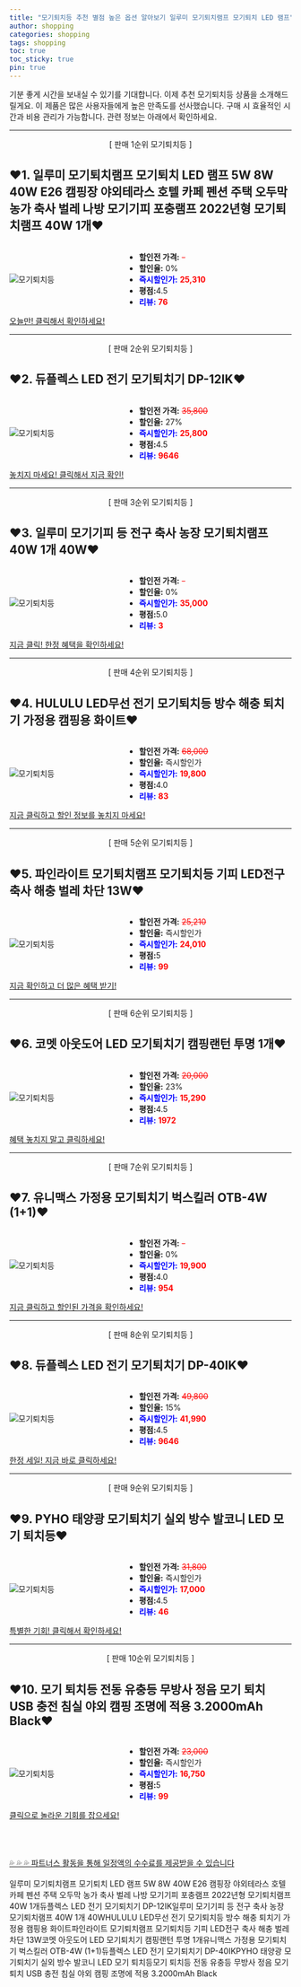 ```yaml
---
title: "모기퇴치등 추천 별점 높은 옵션 알아보기 일루미 모기퇴치램프 모기퇴치 LED 램프"
author: shopping
categories: shopping
tags: shopping
toc: true
toc_sticky: true
pin: true
---
```

기분 좋게 시간을 보내실 수 있기를 기대합니다. 이제 추천 모기퇴치등 상품을 소개해드릴게요. 이 제품은 많은 사용자들에게 높은 만족도를 선사했습니다. 구매 시 효율적인 시간과 비용 관리가 가능합니다. 관련 정보는 아래에서 확인하세요.

---
<p class="toplist" style="margin: 0 auto; display: block; width: fit-content;">[ 판매 1순위 모기퇴치등 ]</p>

<h2><strong>❤️1. 일루미 모기퇴치램프 모기퇴치 LED 램프 5W 8W 40W E26 캠핑장 야외테라스 호텔 카페 펜션 주택 오두막 농가 축사 벌레 나방 모기기피 포충램프 2022년형 모기퇴치램프 40W 1개❤️</strong></h2>

<div style="display: flex; align-items: center;">
    <div style="flex: 0.4;">
        <img src="https://thumbnail7.coupangcdn.com/thumbnails/remote/230x230ex/image/vendor_inventory/a785/50f8c1a835eb1a0765f7f0a8582ae778d51ec7374bffa6dc9b60eff12ef4.jpg" alt="모기퇴치등" style="max-width: 100%;">
    </div>
    <div style="flex: 0.6; margin-left: 10px;">
        <ul>
            <li><strong>할인전 가격:</strong> <del style="color: red;">-</del></li>
            <li><strong>할인율:</strong> 0%</li>
            <li><span style='color:blue'><strong>즉시할인가:</strong></span> <span style='color:red'><strong>25,310</strong></span></li>
            <li><strong>평점:</strong>4.5</li>
            <li><span style='color:blue'><strong>리뷰:</strong></span> <span style='color:red'><strong>76</strong></span></li>
        </ul>
    </div>
</div>
<div class="center">
    <a href="https://William4Davisa.github.io?lptag=AF9450613&subid=githubio&pageKey=6579947511&traceid=V0-153&itemId=14802831473&vendorItemId=81973902155" class="myButton">
        오늘만! 클릭해서 확인하세요!
    </a>
</div>


---
<p class="toplist" style="margin: 0 auto; display: block; width: fit-content;">[ 판매 2순위 모기퇴치등 ]</p>

<h2><strong>❤️2. 듀플렉스 LED 전기 모기퇴치기 DP-12IK❤️</strong></h2>

<div style="display: flex; align-items: center;">
    <div style="flex: 0.4;">
        <img src="https://thumbnail10.coupangcdn.com/thumbnails/remote/230x230ex/image/retail/images/144049689611108-67e09d57-8a2f-4d23-8020-de9da9ab6909.jpg" alt="모기퇴치등" style="max-width: 100%;">
    </div>
    <div style="flex: 0.6; margin-left: 10px;">
        <ul>
            <li><strong>할인전 가격:</strong> <del style="color: red;">35,800</del></li>
            <li><strong>할인율:</strong> 27%</li>
            <li><span style='color:blue'><strong>즉시할인가:</strong></span> <span style='color:red'><strong>25,800</strong></span></li>
            <li><strong>평점:</strong>4.5</li>
            <li><span style='color:blue'><strong>리뷰:</strong></span> <span style='color:red'><strong>9646</strong></span></li>
        </ul>
    </div>
</div>
<div class="center">
    <a href="https://William4Davisa.github.io?lptag=AF9450613&subid=githubio&pageKey=222173797&traceid=V0-153&itemId=695654939&vendorItemId=4778254613" class="myButton">
        놓치지 마세요! 클릭해서 지금 확인!
    </a>
</div>


---
<p class="toplist" style="margin: 0 auto; display: block; width: fit-content;">[ 판매 3순위 모기퇴치등 ]</p>

<h2><strong>❤️3. 일루미 모기기피 등 전구 축사 농장 모기퇴치램프 40W 1개 40W❤️</strong></h2>

<div style="display: flex; align-items: center;">
    <div style="flex: 0.4;">
        <img src="https://thumbnail9.coupangcdn.com/thumbnails/remote/230x230ex/image/vendor_inventory/f922/74588de34b12e8fe6429094db564b4c551f78fa68dc286f7bcd9084ab25a.jpg" alt="모기퇴치등" style="max-width: 100%;">
    </div>
    <div style="flex: 0.6; margin-left: 10px;">
        <ul>
            <li><strong>할인전 가격:</strong> <del style="color: red;">-</del></li>
            <li><strong>할인율:</strong> 0%</li>
            <li><span style='color:blue'><strong>즉시할인가:</strong></span> <span style='color:red'><strong>35,000</strong></span></li>
            <li><strong>평점:</strong>5.0</li>
            <li><span style='color:blue'><strong>리뷰:</strong></span> <span style='color:red'><strong>3</strong></span></li>
        </ul>
    </div>
</div>
<div class="center">
    <a href="https://William4Davisa.github.io?lptag=AF9450613&subid=githubio&pageKey=7665862845&traceid=V0-153&itemId=20435696494&vendorItemId=89938157955" class="myButton">
        지금 클릭! 한정 혜택을 확인하세요!
    </a>
</div>


---
<p class="toplist" style="margin: 0 auto; display: block; width: fit-content;">[ 판매 4순위 모기퇴치등 ]</p>

<h2><strong>❤️4. HULULU LED무선 전기 모기퇴치등 방수 해충 퇴치기 가정용 캠핑용 화이트❤️</strong></h2>

<div style="display: flex; align-items: center;">
    <div style="flex: 0.4;">
        <img src="https://thumbnail9.coupangcdn.com/thumbnails/remote/230x230ex/image/vendor_inventory/6fbf/be4902458d22687f3ff2021b7030a05ebb692a386b8676905b6749f19273.png" alt="모기퇴치등" style="max-width: 100%;">
    </div>
    <div style="flex: 0.6; margin-left: 10px;">
        <ul>
            <li><strong>할인전 가격:</strong> <del style="color: red;">68,000</del></li>
            <li><strong>할인율:</strong> 즉시할인가</li>
            <li><span style='color:blue'><strong>즉시할인가:</strong></span> <span style='color:red'><strong>19,800</strong></span></li>
            <li><strong>평점:</strong>4.0</li>
            <li><span style='color:blue'><strong>리뷰:</strong></span> <span style='color:red'><strong>83</strong></span></li>
        </ul>
    </div>
</div>
<div class="center">
    <a href="https://William4Davisa.github.io?lptag=AF9450613&subid=githubio&pageKey=7947495673&traceid=V0-153&itemId=21919168247&vendorItemId=88967117304" class="myButton">
        지금 클릭하고 할인 정보를 놓치지 마세요!
    </a>
</div>


---
<p class="toplist" style="margin: 0 auto; display: block; width: fit-content;">[ 판매 5순위 모기퇴치등 ]</p>

<h2><strong>❤️5. 파인라이트 모기퇴치램프 모기퇴치등 기피 LED전구 축사 해충 벌레 차단 13W❤️</strong></h2>

<div style="display: flex; align-items: center;">
    <div style="flex: 0.4;">
        <img src="https://thumbnail8.coupangcdn.com/thumbnails/remote/230x230ex/image/vendor_inventory/3c69/4bdacfc203e2ae6c2e0fd2385aceb43fb0e73c48c1ff31f07e9609a4f23f.png" alt="모기퇴치등" style="max-width: 100%;">
    </div>
    <div style="flex: 0.6; margin-left: 10px;">
        <ul>
            <li><strong>할인전 가격:</strong> <del style="color: red;">25,210</del></li>
            <li><strong>할인율:</strong> 즉시할인가</li>
            <li><span style='color:blue'><strong>즉시할인가:</strong></span> <span style='color:red'><strong>24,010</strong></span></li>
            <li><strong>평점:</strong>5</li>
            <li><span style='color:blue'><strong>리뷰:</strong></span> <span style='color:red'><strong>99</strong></span></li>
        </ul>
    </div>
</div>
<div class="center">
    <a href="https://William4Davisa.github.io?lptag=AF9450613&subid=githubio&pageKey=8087661558&traceid=V0-153&itemId=22830393770&vendorItemId=89865164815" class="myButton">
        지금 확인하고 더 많은 혜택 받기!
    </a>
</div>


---
<p class="toplist" style="margin: 0 auto; display: block; width: fit-content;">[ 판매 6순위 모기퇴치등 ]</p>

<h2><strong>❤️6. 코멧 아웃도어 LED 모기퇴치기 캠핑랜턴 투명 1개❤️</strong></h2>

<div style="display: flex; align-items: center;">
    <div style="flex: 0.4;">
        <img src="https://thumbnail10.coupangcdn.com/thumbnails/remote/230x230ex/image/retail/images/3059911591737086-398f1105-dfc8-4b5a-82b9-f10d6cafa6ac.jpg" alt="모기퇴치등" style="max-width: 100%;">
    </div>
    <div style="flex: 0.6; margin-left: 10px;">
        <ul>
            <li><strong>할인전 가격:</strong> <del style="color: red;">20,000</del></li>
            <li><strong>할인율:</strong> 23%</li>
            <li><span style='color:blue'><strong>즉시할인가:</strong></span> <span style='color:red'><strong>15,290</strong></span></li>
            <li><strong>평점:</strong>4.5</li>
            <li><span style='color:blue'><strong>리뷰:</strong></span> <span style='color:red'><strong>1972</strong></span></li>
        </ul>
    </div>
</div>
<div class="center">
    <a href="https://William4Davisa.github.io?lptag=AF9450613&subid=githubio&pageKey=5890778493&traceid=V0-153&itemId=13550017201&vendorItemId=80803634677" class="myButton">
        혜택 놓치지 말고 클릭하세요!
    </a>
</div>


---
<p class="toplist" style="margin: 0 auto; display: block; width: fit-content;">[ 판매 7순위 모기퇴치등 ]</p>

<h2><strong>❤️7. 유니맥스 가정용 모기퇴치기 벅스킬러 OTB-4W (1+1)❤️</strong></h2>

<div style="display: flex; align-items: center;">
    <div style="flex: 0.4;">
        <img src="https://thumbnail8.coupangcdn.com/thumbnails/remote/230x230ex/image/vendor_inventory/68e8/8fff4616f872e7877b68eb48cd452e37cfe5413880b250e1823a86294375.jpg" alt="모기퇴치등" style="max-width: 100%;">
    </div>
    <div style="flex: 0.6; margin-left: 10px;">
        <ul>
            <li><strong>할인전 가격:</strong> <del style="color: red;">-</del></li>
            <li><strong>할인율:</strong> 0%</li>
            <li><span style='color:blue'><strong>즉시할인가:</strong></span> <span style='color:red'><strong>19,900</strong></span></li>
            <li><strong>평점:</strong>4.0</li>
            <li><span style='color:blue'><strong>리뷰:</strong></span> <span style='color:red'><strong>954</strong></span></li>
        </ul>
    </div>
</div>
<div class="center">
    <a href="https://William4Davisa.github.io?lptag=AF9450613&subid=githubio&pageKey=5710757749&traceid=V0-153&itemId=9520850995&vendorItemId=76805595629" class="myButton">
        지금 클릭하고 할인된 가격을 확인하세요!
    </a>
</div>


---
<p class="toplist" style="margin: 0 auto; display: block; width: fit-content;">[ 판매 8순위 모기퇴치등 ]</p>

<h2><strong>❤️8. 듀플렉스 LED 전기 모기퇴치기 DP-40IK❤️</strong></h2>

<div style="display: flex; align-items: center;">
    <div style="flex: 0.4;">
        <img src="https://thumbnail10.coupangcdn.com/thumbnails/remote/230x230ex/image/retail/images/176964299998216-f7127311-358d-4e4c-9d8b-639ef0095b86.jpg" alt="모기퇴치등" style="max-width: 100%;">
    </div>
    <div style="flex: 0.6; margin-left: 10px;">
        <ul>
            <li><strong>할인전 가격:</strong> <del style="color: red;">49,800</del></li>
            <li><strong>할인율:</strong> 15%</li>
            <li><span style='color:blue'><strong>즉시할인가:</strong></span> <span style='color:red'><strong>41,990</strong></span></li>
            <li><strong>평점:</strong>4.5</li>
            <li><span style='color:blue'><strong>리뷰:</strong></span> <span style='color:red'><strong>9646</strong></span></li>
        </ul>
    </div>
</div>
<div class="center">
    <a href="https://William4Davisa.github.io?lptag=AF9450613&subid=githubio&pageKey=222173797&traceid=V0-153&itemId=695654966&vendorItemId=4778254630" class="myButton">
        한정 세일! 지금 바로 클릭하세요!
    </a>
</div>


---
<p class="toplist" style="margin: 0 auto; display: block; width: fit-content;">[ 판매 9순위 모기퇴치등 ]</p>

<h2><strong>❤️9. PYHO 태양광 모기퇴치기 실외 방수 발코니 LED 모기 퇴치등❤️</strong></h2>

<div style="display: flex; align-items: center;">
    <div style="flex: 0.4;">
        <img src="https://thumbnail9.coupangcdn.com/thumbnails/remote/230x230ex/image/vendor_inventory/8175/9a76e84f8d346f1c61b44c657f65f0385f41753575ec30da92fe4e8192c7.jpg" alt="모기퇴치등" style="max-width: 100%;">
    </div>
    <div style="flex: 0.6; margin-left: 10px;">
        <ul>
            <li><strong>할인전 가격:</strong> <del style="color: red;">31,800</del></li>
            <li><strong>할인율:</strong> 즉시할인가</li>
            <li><span style='color:blue'><strong>즉시할인가:</strong></span> <span style='color:red'><strong>17,000</strong></span></li>
            <li><strong>평점:</strong>4.5</li>
            <li><span style='color:blue'><strong>리뷰:</strong></span> <span style='color:red'><strong>46</strong></span></li>
        </ul>
    </div>
</div>
<div class="center">
    <a href="https://William4Davisa.github.io?lptag=AF9450613&subid=githubio&pageKey=7984200787&traceid=V0-153&itemId=22168892400&vendorItemId=89272800740" class="myButton">
        특별한 기회! 클릭해서 확인하세요!
    </a>
</div>


---
<p class="toplist" style="margin: 0 auto; display: block; width: fit-content;">[ 판매 10순위 모기퇴치등 ]</p>

<h2><strong>❤️10. 모기 퇴치등 전동 유충등 무방사 정음 모기 퇴치 USB 충전 침실 야외 캠핑 조명에 적용 3.2000mAh Black❤️</strong></h2>

<div style="display: flex; align-items: center;">
    <div style="flex: 0.4;">
        <img src="https://thumbnail8.coupangcdn.com/thumbnails/remote/230x230ex/image/vendor_inventory/06f0/ea4bae263e520c10088c51e48b96e39e941afa9e6bb7fb4f7c298dfcd9d8.jpg" alt="모기퇴치등" style="max-width: 100%;">
    </div>
    <div style="flex: 0.6; margin-left: 10px;">
        <ul>
            <li><strong>할인전 가격:</strong> <del style="color: red;">23,000</del></li>
            <li><strong>할인율:</strong> 즉시할인가</li>
            <li><span style='color:blue'><strong>즉시할인가:</strong></span> <span style='color:red'><strong>16,750</strong></span></li>
            <li><strong>평점:</strong>5</li>
            <li><span style='color:blue'><strong>리뷰:</strong></span> <span style='color:red'><strong>99</strong></span></li>
        </ul>
    </div>
</div>
<div class="center">
    <a href="https://William4Davisa.github.io?lptag=AF9450613&subid=githubio&pageKey=7398709377&traceid=V0-153&itemId=19145150494&vendorItemId=90739518707" class="myButton">
        클릭으로 놀라운 기회를 잡으세요!
    </a>
</div>

<br><br><br>[💦 💦 💦 파트너스 활동을 통해 일정액의 수수료를 제공받을 수 있습니다](https://link.coupang.com/a/bcpT2c)<br><br>일루미 모기퇴치램프 모기퇴치 LED 램프 5W 8W 40W E26 캠핑장 야외테라스 호텔 카페 펜션 주택 오두막 농가 축사 벌레 나방 모기기피 포충램프 2022년형 모기퇴치램프 40W 1개듀플렉스 LED 전기 모기퇴치기 DP-12IK일루미 모기기피 등 전구 축사 농장 모기퇴치램프 40W 1개 40WHULULU LED무선 전기 모기퇴치등 방수 해충 퇴치기 가정용 캠핑용 화이트파인라이트 모기퇴치램프 모기퇴치등 기피 LED전구 축사 해충 벌레 차단 13W코멧 아웃도어 LED 모기퇴치기 캠핑랜턴 투명 1개유니맥스 가정용 모기퇴치기 벅스킬러 OTB-4W (1+1)듀플렉스 LED 전기 모기퇴치기 DP-40IKPYHO 태양광 모기퇴치기 실외 방수 발코니 LED 모기 퇴치등모기 퇴치등 전동 유충등 무방사 정음 모기 퇴치 USB 충전 침실 야외 캠핑 조명에 적용 3.2000mAh Black